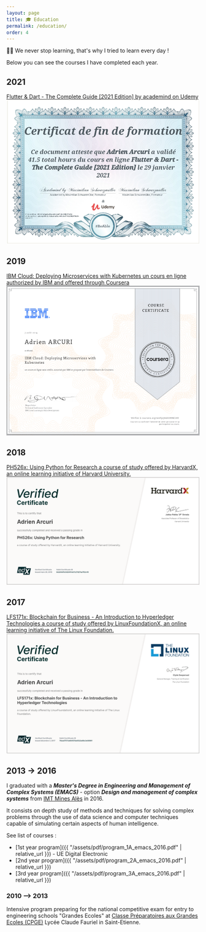```yaml
---
layout: page
title: 🎓 Education
permalink: /education/
order: 4
---
```


👨‍🎓 We never stop learning, that's why I tried to learn every day !

Below you can see the courses I have completed each year.

<h2>2021</h2>


<a href="https://www.udemy.com/certificate/UC-2c1e8aa0-a5ba-44fc-bef7-9dc98b078d94/" target="_blank">Flutter & Dart - The Complete Guide [2021 Edition] by academind on Udemy
</a>
<img src="/assets/img/certificate-flutter-dart.png" class='u-max-full-width'>

<h2>2019</h2>

<a href="https://www.coursera.org/account/accomplishments/certificate/JA6EDX9RZ3KV" target="_blank">IBM Cloud: Deploying Microservices with
Kubernetes un cours en ligne authorized by IBM and offered through Coursera
</a>
<img src="/assets/img/certificate-ibm-cloud-deploying-microservices-with-kubernetes.png" class='u-max-full-width'>

<h2>2018</h2>

<a href="https://courses.edx.org/certificates/bb2d4ef0c0d2441eb7c27d27aa762c40" target="_blank">PH526x: Using Python for Research
a course of study offered by HarvardX, an online learning initiative of Harvard University.
</a>
<img src="/assets/img/certificate-using-python-for-research.png" class='u-max-full-width'>

<h2>2017</h2>

<a href="https://courses.edx.org/certificates/78aad7573a68457da0522a68c3e08991" target="_blank">LFS171x: Blockchain for Business - An Introduction to Hyperledger Technologies
a course of study offered by LinuxFoundationX, an online learning initiative of The Linux Foundation.
</a>
<img src="/assets/img/certificate-blockchain-for-business.png" class='u-max-full-width'>

<h2>2013 -> 2016</h2>


I graduated with a ***Master's Degree in Engineering and Management of Complex Systems (EMACS)*** - option ***Design and management of complex systems*** from [IMT Mines Alès](https://www.mines-ales.fr/) in 2016.

It consists on depth study of methods and techniques for solving complex problems through the use of data science and computer techniques capable of simulating certain aspects of human intelligence.

See list of courses :
- [1st year program]({{ "/assets/pdf/program_1A_emacs_2016.pdf" | relative_url }}) - UE Digital Electronic
- [2nd year program]({{ "/assets/pdf/program_2A_emacs_2016.pdf" | relative_url }})
- [3rd year program]({{ "/assets/pdf/program_3A_emacs_2016.pdf" | relative_url }})

### 2010 --> 2013

Intensive program preparing for the national competitive exam for entry to engineering schools "Grandes Ecoles" at [Classe Préparatoires aux Grandes Ecoles (CPGE)](https://en.wikipedia.org/wiki/Classe_pr%C3%A9paratoire_aux_grandes_%C3%A9coles) Lycée Claude Fauriel in Saint-Etienne.
